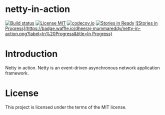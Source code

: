 
# netty-in-action

[![Build status](https://travis-ci.org/dheeraj-mummareddy/netty-in-action.svg?branch=master)](https://travis-ci.org/dheeraj-mummareddy/netty-in-action)
[![License MIT](https://img.shields.io/badge/license-MIT-blue.svg)](https://raw.githubusercontent.com/dheeraj-mummareddy/netty-in-action/master/LICENSE)
[![codecov.io](https://codecov.io/gh/dheeraj-mummareddy/netty-in-action/coverage.svg?branch=master)](https://codecov.io/gh/dheeraj-mummareddy/netty-in-action?branch=master)
[![Stories in Ready](https://badge.waffle.io/dheeraj-mummareddy/netty-in-action.png?label=ready&title=Ready)](https://waffle.io/dheeraj-mummareddy/netty-in-action)
[![Stories in Progress](https://badge.waffle.io/dheeraj-mummareddy/netty-in-action.png?label=In%20Progress&title=In Progress)](https://waffle.io/dheeraj-mummareddy/netty-in-action)

# Introduction

Netty in action. Netty is an event-driven asynchronous network application framework.

# License

This project is licensed under the terms of the MIT license.
